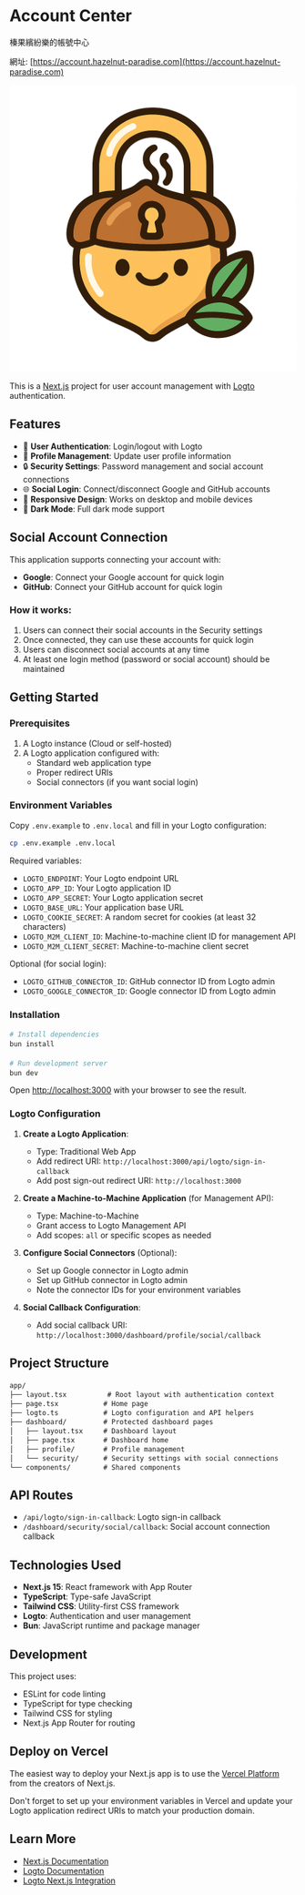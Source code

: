 # Account Center

榛果繽紛樂的帳號中心

網址: [https://account.hazelnut-paradise.com](https://account.hazelnut-paradise.com)

![logo](AccountCenter.png)

This is a [Next.js](https://nextjs.org) project for user account management with [Logto](https://logto.io) authentication.

## Features

- 🔐 **User Authentication**: Login/logout with Logto
- 👤 **Profile Management**: Update user profile information
- 🔒 **Security Settings**: Password management and social account connections
- 🌐 **Social Login**: Connect/disconnect Google and GitHub accounts
- 📱 **Responsive Design**: Works on desktop and mobile devices
- 🌙 **Dark Mode**: Full dark mode support

## Social Account Connection

This application supports connecting your account with:
- **Google**: Connect your Google account for quick login
- **GitHub**: Connect your GitHub account for quick login

### How it works:
1. Users can connect their social accounts in the Security settings
2. Once connected, they can use these accounts for quick login
3. Users can disconnect social accounts at any time
4. At least one login method (password or social account) should be maintained

## Getting Started

### Prerequisites

1. A Logto instance (Cloud or self-hosted)
2. A Logto application configured with:
   - Standard web application type
   - Proper redirect URIs
   - Social connectors (if you want social login)

### Environment Variables

Copy `.env.example` to `.env.local` and fill in your Logto configuration:

```bash
cp .env.example .env.local
```

Required variables:
- `LOGTO_ENDPOINT`: Your Logto endpoint URL
- `LOGTO_APP_ID`: Your Logto application ID
- `LOGTO_APP_SECRET`: Your Logto application secret
- `LOGTO_BASE_URL`: Your application base URL
- `LOGTO_COOKIE_SECRET`: A random secret for cookies (at least 32 characters)
- `LOGTO_M2M_CLIENT_ID`: Machine-to-machine client ID for management API
- `LOGTO_M2M_CLIENT_SECRET`: Machine-to-machine client secret

Optional (for social login):
- `LOGTO_GITHUB_CONNECTOR_ID`: GitHub connector ID from Logto admin
- `LOGTO_GOOGLE_CONNECTOR_ID`: Google connector ID from Logto admin

### Installation

```bash
# Install dependencies
bun install

# Run development server
bun dev
```

Open [http://localhost:3000](http://localhost:3000) with your browser to see the result.

### Logto Configuration

1. **Create a Logto Application**:
   - Type: Traditional Web App
   - Add redirect URI: `http://localhost:3000/api/logto/sign-in-callback`
   - Add post sign-out redirect URI: `http://localhost:3000`

2. **Create a Machine-to-Machine Application** (for Management API):
   - Type: Machine-to-Machine
   - Grant access to Logto Management API
   - Add scopes: `all` or specific scopes as needed

3. **Configure Social Connectors** (Optional):
   - Set up Google connector in Logto admin
   - Set up GitHub connector in Logto admin
   - Note the connector IDs for your environment variables

4. **Social Callback Configuration**:
   - Add social callback URI: `http://localhost:3000/dashboard/profile/social/callback`

## Project Structure

```
app/
├── layout.tsx          # Root layout with authentication context
├── page.tsx           # Home page
├── logto.ts           # Logto configuration and API helpers
├── dashboard/         # Protected dashboard pages
│   ├── layout.tsx     # Dashboard layout
│   ├── page.tsx       # Dashboard home
│   ├── profile/       # Profile management
│   └── security/      # Security settings with social connections
└── components/        # Shared components
```

## API Routes

- `/api/logto/sign-in-callback`: Logto sign-in callback
- `/dashboard/security/social/callback`: Social account connection callback

## Technologies Used

- **Next.js 15**: React framework with App Router
- **TypeScript**: Type-safe JavaScript
- **Tailwind CSS**: Utility-first CSS framework
- **Logto**: Authentication and user management
- **Bun**: JavaScript runtime and package manager

## Development

This project uses:
- ESLint for code linting
- TypeScript for type checking
- Tailwind CSS for styling
- Next.js App Router for routing

## Deploy on Vercel

The easiest way to deploy your Next.js app is to use the [Vercel Platform](https://vercel.com/new?utm_medium=default-template&filter=next.js&utm_source=create-next-app&utm_campaign=create-next-app-readme) from the creators of Next.js.

Don't forget to set up your environment variables in Vercel and update your Logto application redirect URIs to match your production domain.

## Learn More

- [Next.js Documentation](https://nextjs.org/docs)
- [Logto Documentation](https://docs.logto.io/)
- [Logto Next.js Integration](https://docs.logto.io/quick-starts/next-js/)

````
